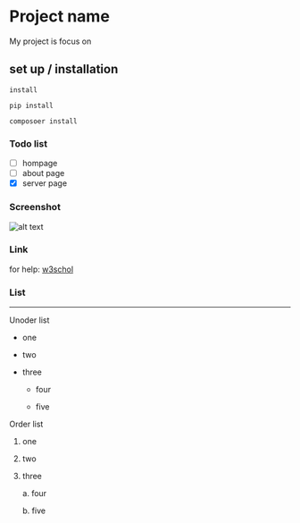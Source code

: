 # Project name

My project is focus on
## set up / installation

`install`

`pip install`

`composoer install`

### Todo list

- [ ] hompage
- [ ] about page
- [x] server page

### Screenshot

![alt text](image-2.png)

### Link

for help: [w3schol](https://www.w3schools.com/)

### List

-----

Unoder list

- one

- two

- three 

    - four

    - five

Order list

1. one

2. two

3. three 

    a. four

    b. five